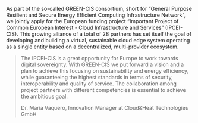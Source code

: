 As part of the so-called GREEN-CIS consortium, short for “General Purpose Resilient and Secure Energy Efficient Computing Infrastructure Network”, we jointly apply for the European funding project “Important Project of Common European Interest - Cloud Infrastructure and Services” (IPCEI-CIS).
This growing alliance of a total of 28 partners has set itself the goal of developing and building a virtual, sustainable cloud edge system operating as a single entity based on a decentralized, multi-provider ecosystem.

<blockquote class="blockquote mb-3">
	<p>The IPCEI-CIS is a great opportunity for Europe to work towards digital sovereignty. With GREEN-CIS we put forward a vision and a plan to achieve this focusing on sustainability and energy efficiency, while guaranteeing the highest standards in terms of security, interoperability and quality of service. The collaboration among project partners with different competencies is essential to achieve the ambitious goal.</p>
	<footer class="blockquote-footer">Dr. María Vaquero, Innovation Manager at Cloud&Heat Technologies GmbH</footer>
</blockquote>
